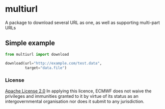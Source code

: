 # multiurl

A package to download several URL as one, as well as supporting multi-part URLs

## Simple example

```python
from multiurl import download

download(url="http://example.com/test.data",
         target="data.file")
```

### License
[Apache License 2.0](LICENSE) In applying this licence, ECMWF does not waive the privileges and immunities
granted to it by virtue of its status as an intergovernmental organisation nor does it submit to any jurisdiction.
